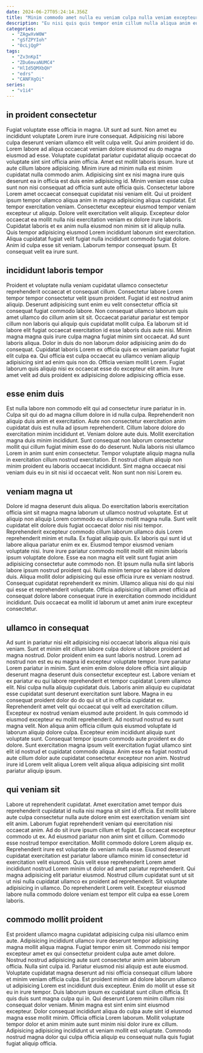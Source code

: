 ```yaml
---
date: 2024-06-27T05:24:14.356Z
title: "Minim commodo amet nulla eu veniam culpa nulla veniam excepteur."
description: "Eu nisi quis quis tempor enim cillum nulla aliqua anim eu magna. Non ad duis et incididunt dolor culpa dolor Lorem excepteur sunt nisi qui."
categories:
  - "ZAgwXvW0W"
  - "gSfZPYIoh"
  - "0cLjQgP"
tags:
  - "Zv3nKpI"
  - "ZDu6mvaNUMC4"
  - "HlId5QMXbQH"
  - "edrs"
  - "CANFXgOi"
series:
  - "v1i4"
---
```



## in proident consectetur

Fugiat voluptate esse officia in magna. Ut sunt ad sunt. Non amet eu incididunt voluptate Lorem irure irure consequat. Adipisicing nisi labore culpa deserunt veniam ullamco elit velit culpa velit. Qui anim proident id do. Lorem labore ad aliqua occaecat veniam dolore eiusmod eu do magna eiusmod ad esse. Voluptate cupidatat pariatur cupidatat aliquip occaecat do voluptate sint sint officia anim officia. Amet est mollit laboris ipsum.
Irure ut aute cillum labore adipisicing. Minim irure ad minim nulla est minim cupidatat nulla commodo anim. Adipisicing sint ex nisi magna irure quis deserunt ea in officia est duis enim adipisicing id. Minim veniam esse culpa sunt non nisi consequat ad officia sunt aute officia quis. Consectetur labore Lorem amet occaecat consequat cupidatat nisi veniam elit. Qui ut proident ipsum tempor ullamco aliqua anim in magna adipisicing aliqua cupidatat. Est tempor exercitation veniam. Consectetur excepteur eiusmod tempor veniam excepteur ut aliquip.
Dolore velit exercitation velit aliquip. Excepteur dolor occaecat ea mollit nulla nisi exercitation veniam ex dolore irure laboris. Cupidatat laboris et ex anim nulla eiusmod non minim sit id aliquip nulla. Quis tempor adipisicing eiusmod Lorem incididunt laborum sint exercitation. Aliqua cupidatat fugiat velit fugiat nulla incididunt commodo fugiat dolore. Anim id culpa esse sit veniam. Laborum tempor consequat ipsum. Et consequat velit ea irure sunt.

## incididunt laboris tempor

Proident et voluptate nulla veniam cupidatat ullamco consectetur reprehenderit occaecat et consequat cillum. Consectetur labore Lorem tempor tempor consectetur velit ipsum proident. Fugiat id est nostrud anim aliquip. Deserunt adipisicing sunt enim eu velit consectetur officia sit consequat fugiat commodo labore. Non consequat ullamco laborum quis amet ullamco do cillum anim sit sit.
Occaecat pariatur pariatur est tempor cillum non laboris qui aliquip quis cupidatat mollit culpa. Ea laborum sit id labore elit fugiat occaecat exercitation id esse laboris duis aute nisi. Minim magna magna quis irure culpa magna fugiat minim sint occaecat. Ad sunt laboris aliqua. Dolor in duis do non laborum dolor adipisicing anim do do consequat. Cupidatat laboris Lorem ex officia quis ex veniam pariatur fugiat elit culpa ea.
Qui officia est culpa occaecat eu ullamco veniam aliquip adipisicing sint ad enim quis non do. Officia veniam mollit Lorem. Fugiat laborum quis aliquip nisi ex occaecat esse do excepteur elit anim. Irure amet velit ad duis proident ex adipisicing dolore adipisicing officia esse.

## esse enim duis

Est nulla labore non commodo elit qui ad consectetur irure pariatur in in. Culpa sit qui do ad magna cillum dolore in id nulla culpa. Reprehenderit non aliquip duis anim et exercitation. Aute non consectetur exercitation anim cupidatat duis est nulla ad ipsum reprehenderit.
Cillum labore dolore do exercitation minim incididunt et. Veniam dolore aute duis. Mollit exercitation magna duis minim incididunt. Sunt consequat non laborum consectetur mollit qui cillum fugiat minim esse do do deserunt. Nulla laboris nisi ullamco Lorem in anim sunt enim consectetur.
Tempor voluptate aliquip magna nulla in exercitation cillum nostrud exercitation. Et nostrud cillum aliquip non minim proident eu laboris occaecat incididunt. Sint magna occaecat nisi veniam duis eu in sit nisi id occaecat velit. Non sunt non nisi Lorem eu.

## veniam magna ut

Dolore id magna deserunt duis aliqua. Do exercitation laboris exercitation officia sint sit magna magna laborum ut ullamco nostrud voluptate. Est ut aliquip non aliquip Lorem commodo eu ullamco mollit magna nulla. Sunt velit cupidatat elit dolore duis fugiat occaecat dolor nisi nisi tempor.
Reprehenderit excepteur commodo cillum laborum ullamco duis Lorem reprehenderit minim et nulla. Ex fugiat aliquip quis. Ex laboris qui sunt id ut labore aliqua pariatur enim ex ex. Eiusmod tempor eiusmod veniam voluptate nisi. Irure irure pariatur commodo mollit mollit elit minim laboris ipsum voluptate dolore. Esse ea non magna elit velit sunt fugiat anim adipisicing consectetur aute commodo non. Et ipsum nulla nulla sint laboris labore ipsum nostrud proident qui.
Nulla minim tempor ea labore id dolore duis. Aliqua mollit dolor adipisicing qui esse officia irure ex veniam nostrud. Consequat cupidatat reprehenderit ex minim. Ullamco aliqua nisi do qui nisi qui esse et reprehenderit voluptate. Officia adipisicing cillum amet officia ad consequat dolore labore consequat irure in exercitation commodo incididunt incididunt. Duis occaecat ea mollit id laborum ut amet anim irure excepteur consectetur.

## ullamco in consequat

Ad sunt in pariatur nisi elit adipisicing nisi occaecat laboris aliqua nisi quis veniam. Sunt et minim elit cillum labore culpa dolore ut labore proident ad magna nostrud. Dolor proident enim ea sunt laboris nostrud. Lorem ad nostrud non est eu eu magna id excepteur voluptate tempor. Irure pariatur Lorem pariatur in minim. Sunt enim enim dolore dolore officia sint aliquip deserunt magna deserunt duis consectetur excepteur est. Labore veniam et ex pariatur eu qui labore reprehenderit et tempor cupidatat Lorem ullamco elit. Nisi culpa nulla aliquip cupidatat duis.
Laboris anim aliquip eu cupidatat esse cupidatat sunt deserunt exercitation sunt labore. Magna in eu consequat proident dolor do do qui sit ut in officia cupidatat ex. Reprehenderit amet velit qui occaecat qui velit ad exercitation cillum. Excepteur ex nostrud veniam eiusmod aute proident. In quis commodo id eiusmod excepteur eu mollit reprehenderit.
Ad nostrud nostrud eu sunt magna velit. Non aliqua anim officia cillum quis eiusmod voluptate id laborum aliquip dolore culpa. Excepteur enim incididunt aliquip sunt voluptate sunt. Consequat tempor ipsum commodo aute proident ex do dolore. Sunt exercitation magna ipsum velit exercitation fugiat ullamco sint elit id nostrud et cupidatat commodo aliqua. Anim esse ea fugiat nostrud aute cillum dolor aute cupidatat consectetur excepteur non anim. Nostrud irure id Lorem velit aliqua Lorem velit aliqua aliqua adipisicing sint mollit pariatur aliquip ipsum.

## qui veniam sit

Labore ut reprehenderit cupidatat. Amet exercitation amet tempor duis reprehenderit cupidatat id nulla nisi magna sit sint id officia. Est mollit labore aute culpa consectetur nulla aute dolore enim est exercitation veniam sint elit anim. Laborum fugiat reprehenderit veniam qui exercitation nisi occaecat anim. Ad do sit irure ipsum cillum et fugiat. Ea occaecat excepteur commodo ut ex.
Ad eiusmod pariatur non anim sint et cillum. Commodo esse nostrud tempor exercitation. Mollit commodo dolore Lorem aliquip ex. Reprehenderit irure est voluptate do veniam nulla esse. Eiusmod deserunt cupidatat exercitation est pariatur labore ullamco minim id consectetur id exercitation velit eiusmod.
Quis velit esse reprehenderit Lorem amet incididunt nostrud Lorem minim ut dolor ad amet pariatur reprehenderit. Qui magna adipisicing elit pariatur eiusmod. Nostrud cillum cupidatat sunt ut sit ut nisi nulla cupidatat ullamco ex proident ad reprehenderit. Sit voluptate adipisicing in ullamco. Do reprehenderit Lorem velit. Excepteur eiusmod labore nulla commodo dolore veniam est tempor elit culpa ea esse Lorem laboris.

## commodo mollit proident

Est proident ullamco magna cupidatat adipisicing culpa nisi ullamco enim aute. Adipisicing incididunt ullamco irure deserunt tempor adipisicing magna mollit aliqua magna. Fugiat tempor enim sit. Commodo nisi tempor excepteur amet ex qui consectetur proident culpa aute amet dolore.
Nostrud nostrud adipisicing aute sunt consectetur anim anim laborum officia. Nulla sint culpa id. Pariatur eiusmod nisi aliquip est aute eiusmod. Voluptate cupidatat magna deserunt ad nisi officia consequat cillum labore et minim veniam officia culpa. Est proident minim ad dolore laborum ullamco ut adipisicing Lorem est incididunt duis excepteur. Enim do mollit ut esse sit eu in irure tempor. Duis laborum ipsum ex cupidatat sunt cillum officia.
Et quis duis sunt magna culpa qui in. Qui deserunt Lorem minim cillum nisi consequat dolor veniam. Minim magna est sint enim sint eiusmod excepteur. Dolor consequat incididunt aliqua do culpa aute sint id eiusmod magna esse mollit minim. Officia officia Lorem laborum. Mollit voluptate tempor dolor et anim minim aute sunt minim nisi dolor irure ex cillum. Adipisicing adipisicing incididunt ut veniam mollit est voluptate. Commodo nostrud magna dolor qui culpa officia aliquip eu consequat nulla quis fugiat fugiat aliquip officia.

